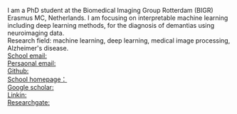 I am a PhD student at the Biomedical Imaging Group Rotterdam (BIGR) Erasmus MC, Netherlands. I am focusing on interpretable machine learning including deep learning methods, for the diagnosis of demantias using neuroimaging data.  
Research field: machine learning, deep learning, medical image processing, Alzheimer's disease.  
[School email:](mailto:%20w.kang@erasmusmc.nl)  
[Persaonal email:](mailto:%20wenjiekang.bjut@gmail.com)  
[Github:](https://github.com/JWKKWJ123)  
[School homepage：](https://radiology.gitlab.io/general/bigr-website-dev/member/wenjie/)  
[Google scholar:](https://scholar.google.nl/citations?user=PjLLcq0AAAAJ&hl=zh-CN)  
[Linkin:](https://www.linkedin.com/in/wenjie-kang-236731253/?locale=en_US)  
[Researchgate:](https://www.researchgate.net/profile/Wenjie-Kang-3)  
